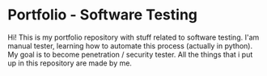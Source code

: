 # Portfolio - Software Testing
Hi! This is my portfolio repository with stuff related to software testing. I'am manual tester, learning how to automate this process (actually in python). My goal is to become penetration / security tester. 
All the things that i put up in this repository are made by me. 
